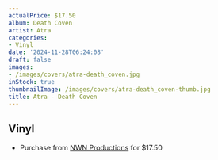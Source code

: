 ```yaml
---
actualPrice: $17.50
album: Death Coven
artist: Atra
categories:
- Vinyl
date: '2024-11-28T06:24:08'
draft: false
images:
- /images/covers/atra-death_coven.jpg
inStock: true
thumbnailImage: /images/covers/atra-death_coven-thumb.jpg
title: Atra - Death Coven
---
```


## Vinyl
* Purchase from [NWN Productions](http://shop.nwnprod.com/index.php?route=product/product&path=75&product_id=58255&sort=pd.name&order=ASC) for $17.50
